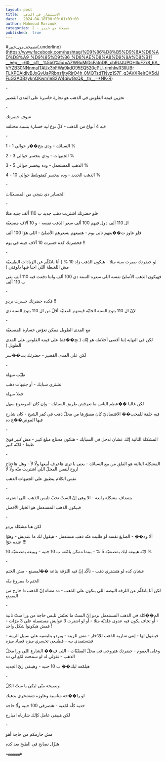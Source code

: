 ```yaml
---
layout: post
title:  الاستثمار في الذهب
date:   2024-04-10T00:00:01+03:00
author: Mahmoud Marzouk
categories: 2 - نصيحة من خبير
published:  true
---
```

\#نصيحة_من_خبير{.underline}(https://www.facebook.com/hashtag/%D9%86%D8%B5%D9%8A%D8%AD%D8%A9_%D9%85%D9%86_%D8%AE%D8%A8%D9%8A%D8%B1?__eep__=6&__cft__%5b0%5d=AZWRuMjDcFatoDK_cb9UJUPOHIluFZr8_6A_VYZB30NNnmaITAUx3bFWa9kdO95EQ520ePU-rjmhIwR3IIUB-FLXPDAidlyBJxGvUaPRbnsfjtyRjrO4h_0MQTsdTNvz1S7F_q3AVXReIrCX5dJFuG3A0BzyknQKwm1e82W4qiwGsQ&__tn__=*NK-R)

\-

تخزين قيمة الفلوس في الذهب هو تجارة خاسرة على المدى القصير

\-

شوف حضرتك

فيه 4 أنواع من الذهب - كلّ نوع ليه خسارة بنسبة
مختلفة

\-

1 - السبائك - ودي بتخ��ر حوالي 1 %

2 - الجنيهات - ودي بتخسر حوالي 3 %

3 - الذهب المستعمل - وده بيخسر حوالي 5 %

4 - الذهب الجديد - وده بيخسر كمتوسّط حوالي 10 %

\-

الخساير دي بتيجي من المصنعيّات

\-

فلو حضرتك اشتريت ذهب جديد ب 110 ألف جنيه مثلا

ال 110 ألف دول فيهم 100 ألف سعر الذهب نفسه - و 10 آلاف
مصنعيّة

فلو عاوز ت��يعهم تاني يوم - هتبيعهم بسعرهم الأصليّ - اللي هوّا 100
ألف

فحضرتك كده خسرت 10 آلاف جينه في يوم !!

\-

لو حضرتك صبرت سنة مثلا - هيكون الذهب زاد 10 % ( أنا باتكلّم عن الزيادات
الطبيعيّة مش اللغبطة اللي احنا فيها دلوقتي )

فهيكون الذهب الأصليّ نفسه اللي سعره السنة دي 100 ألف وانتا دفعت فيه 110
ألف بقى ب 110 ألف

\-

فكده حضرتك خسرت بردو !!

لإنّ ال 110 بتوع السنة الجايّة قيمتهم الفعليّة أقلّ من ال 110 بتوع السنة
دي

\-

مع المدى الطويل ممكن تعوّض خسارة المصنعيّة

لكن في النهاية إنتا أقصى أحلامك هو إنّك ( تح��فظ على قيمة الفلوس على
المدى الطويل )

لكن على المدى القصير - حضرتك بت��سر

\-

طيّب سهلة

نشتري سبايك - أو جنيهات ذهب

فعلا سهلة

لكن غالبا ��عظم الناس ما تعرفش طريق السبايك - وإن كان الموضوع
سهل

فيه حلقة للمخب�� الاقتصاديّ كان مصوّرها من محلّ ذهب في كفر الشيخ - كان شارح
فيها الموض��ع ده

\-

المشكلة التانية إنّك عشان تدخل في السبايك - هتكون محتاج مبلغ كبير - مش
كبير قويّ طبعا - لكنّه كبير

\-

المشكلة التالتة هو القلق من بيع السبائك - يعني يا ترى هاعرف أبيعها ولّا
لأ - وهل هاحتاج اروح لنفس المحلّ اللي اشتريت منّه ولّا لأ

نفس الكلام ينطبق على الجنيهات الذهب

\-

بتنضاف مشكلة رابعة - الا وهي إنّ الستّ تحبّ تلبس الذهب اللي
اشترته

فبيكون الذهب المستعمل هو الخيار الأفضل

\-

لكن هنا مشكلة بردو

ألا وه�� - الصايغ نفسه لو طلبت منّه ذهب مستعمل - هيقول لك ما عنديش - وهوّا
عنده جوّا !!!

لإنّه هيبيعه ليك بمصنعيّة 5 % - بينما ممكن يلمّعه ب 10 جنيه - ويبيعه
بمصنعيّه 10 %

\-

عشان كده لو هتشتري ذهب - تأكّد إنّ فيه اللزقة بتاعة ��لمصنع - مش
الختم

الختم دا مفروغ منّه

لكن أنا باتكلّم عن اللزقة البيضة اللي بتكون على الذهب - ده معناه إنّ
الذهب دا خارج من المصنع

\-

الم��كلة في الذهب المستعمل بردو إنّ الستّ ما تحبّش تلبس حاجة من ورا ستّ
تانية - أو تخاف يكون فيه عدوى جلديّة مثلا - أو لو اشترت 3 غوايش مستعملة
على 3 مرّات - فمش هيكونوا شكل واحد !

فبنقول لها - إنتي شارية الذهب للإدّخار - مش للزينة - وبردو بتلبسيه على
سبيل الزينة - فبتستفيدي بيه - فطبيعي تخسري ميزة قصاد ميزة

وعلى العموم - حضرتك هتروحي في محلّ الفضّيّات - اللي ف�� الشارع اللي ورا محلّ
الذهب - تقولي له لو سمحت لمّع لي ده

هيلمّعه ليك�� ب 10 جنيه - وهيبقى زيّ الجديد

\-

ونصيحة منّي ليكي يا ستّ الكلّ

لو را��حة مناسبة وعاوزة تتفشخري بدهبك

خديه كلّه لمّعيه - هتصرفي 100 جنيه ولّا حاجة

لكن هيبقى عامل كإنّك شارياه امبارح

\-

مش حارمكم من حاجة أهو

هنزّل نصايح في الطبخ بعد كده

هههههههه

